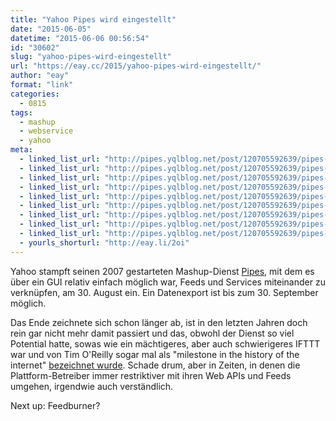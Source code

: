 ```yaml
---
title: "Yahoo Pipes wird eingestellt"
date: "2015-06-05"
datetime: "2015-06-06 00:56:54"
id: "30602"
slug: "yahoo-pipes-wird-eingestellt"
url: "https://eay.cc/2015/yahoo-pipes-wird-eingestellt/"
author: "eay"
format: "link"
categories:
  - 0815
tags:
  - mashup
  - webservice
  - yahoo
meta:
  - linked_list_url: "http://pipes.yqlblog.net/post/120705592639/pipes-end-of-life-announcement"
  - linked_list_url: "http://pipes.yqlblog.net/post/120705592639/pipes-end-of-life-announcement"
  - linked_list_url: "http://pipes.yqlblog.net/post/120705592639/pipes-end-of-life-announcement"
  - linked_list_url: "http://pipes.yqlblog.net/post/120705592639/pipes-end-of-life-announcement"
  - linked_list_url: "http://pipes.yqlblog.net/post/120705592639/pipes-end-of-life-announcement"
  - linked_list_url: "http://pipes.yqlblog.net/post/120705592639/pipes-end-of-life-announcement"
  - linked_list_url: "http://pipes.yqlblog.net/post/120705592639/pipes-end-of-life-announcement"
  - linked_list_url: "http://pipes.yqlblog.net/post/120705592639/pipes-end-of-life-announcement"
  - linked_list_url: "http://pipes.yqlblog.net/post/120705592639/pipes-end-of-life-announcement"
  - yourls_shorturl: "http://eay.li/2oi"
---
```


Yahoo stampft seinen 2007 gestarteten Mashup-Dienst [Pipes](http://pipes.yahoo.com/pipes/), mit dem es über ein GUI relativ einfach möglich war, Feeds und Services miteinander zu verknüpfen, am 30. August ein. Ein Datenexport ist bis zum 30. September möglich.

Das Ende zeichnete sich schon länger ab, ist in den letzten Jahren doch rein gar nicht mehr damit passiert und das, obwohl der Dienst so viel Potential hatte, sowas wie ein mächtigeres, aber auch schwierigeres IFTTT war und von Tim O'Reilly sogar mal als "milestone in the history of the internet" [bezeichnet wurde](http://radar.oreilly.com/2007/02/pipes-and-filters-for-the-inte.html). Schade drum, aber in Zeiten, in denen die Plattform-Betreiber immer restriktiver mit ihren Web APIs und Feeds umgehen, irgendwie auch verständlich.

Next up: Feedburner?
